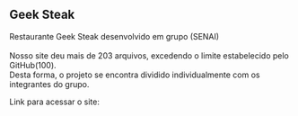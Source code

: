 ## Geek Steak
Restaurante Geek Steak desenvolvido em grupo (SENAI)<br><br>
Nosso site deu mais de 203 arquivos, excedendo o limite estabelecido pelo GitHub(100).<br>
Desta forma, o projeto se encontra dividido individualmente com os integrantes do grupo.<br>

Link para acessar o site: 
